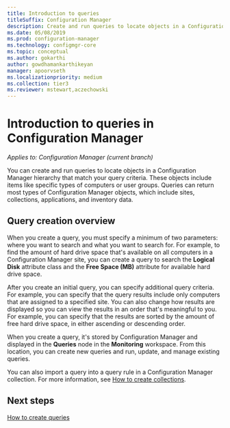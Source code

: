 ```yaml
---
title: Introduction to queries
titleSuffix: Configuration Manager
description: Create and run queries to locate objects in a Configuration Manager hierarchy that match your query criteria.
ms.date: 05/08/2019
ms.prod: configuration-manager
ms.technology: configmgr-core
ms.topic: conceptual
ms.author: gokarthi
author: gowdhamankarthikeyan
manager: apoorvseth
ms.localizationpriority: medium
ms.collection: tier3
ms.reviewer: mstewart,aczechowski
---
```

# Introduction to queries in Configuration Manager

*Applies to: Configuration Manager (current branch)*

You can create and run queries to locate objects in a Configuration Manager hierarchy that match your query criteria. These objects include items like specific types of computers or user groups. Queries can return most types of Configuration Manager objects, which include sites, collections, applications, and inventory data.  

## Query creation overview

 When you create a query, you must specify a minimum of two parameters: where you want to search and what you want to search for. For example, to find the amount of hard drive space that's available on all computers in a Configuration Manager site, you can create a query to search the **Logical Disk** attribute class and the **Free Space (MB)** attribute for available hard drive space.  

 After you create an initial query, you can specify additional query criteria. For example, you can specify that the query results include only computers that are assigned to a specified site. You can also change how results are displayed so you can view the results in an order that's meaningful to you. For example, you can specify that the results are sorted by the amount of free hard drive space, in either ascending or descending order.  

 When you create a query, it's stored by Configuration Manager and displayed in the **Queries** node in the **Monitoring** workspace. From this location, you can create new queries and run, update, and manage existing queries.  

 You can also import a query into a query rule in a Configuration Manager collection. For more information, see [How to create collections](../../../core/clients/manage/collections/create-collections.md).  

## Next steps

 [How to create queries](../../../core/servers/manage/create-queries.md)
